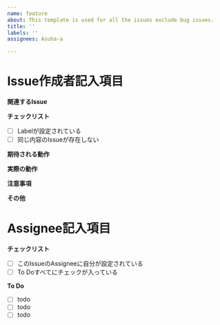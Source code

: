 ```yaml
---
name: feature
about: This template is used for all the issues exclude bug issues.
title: ''
labels: ''
assignees: Asuha-a

---
```


<!-- 以下をわかる範囲で詳細に埋めてください。 -->
# Issue作成者記入項目
**関連するIssue**

**チェックリスト**
- [ ] Labelが設定されている
- [ ] 同じ内容のIssueが存在しない

**期待される動作**

**実際の動作**

**注意事項**

**その他**

<!-- タスクにとりかかる前に埋めてください。 -->
# Assignee記入項目

**チェックリスト**
- [ ] このIssueのAssigneeに自分が設定されている
- [ ] To Doすべてにチェックが入っている

**To Do**
- [ ] todo
- [ ] todo
- [ ] todo
